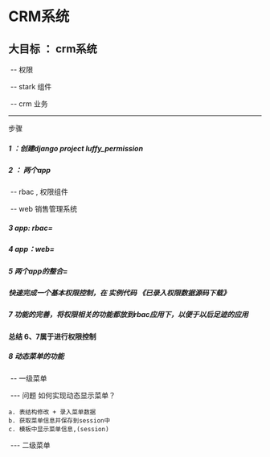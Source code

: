 # CRM系统

 ## 大目标 ： crm系统

​	-- 权限

​	-- stark 组件

​	--  crm 业务

---

步骤

##### 1 ：创建django project luffy_permission

##### 2 ： 两个app

​        -- rbac  , 权限组件

​        -- web   销售管理系统

##### 3 app: rbac=

##### 4 app：web=

##### 5 两个app的整合=

##### 快速完成一个基本权限控制，在 实例代码 《已录入权限数据源码下载》

##### 7 功能的完善，将权限相关的功能都放到rbac应用下，以便于以后足迹的应用

#### 总结 6、7属于进行权限控制

##### 8 动态菜单的功能

​	-- 一级菜单

​	    --- 问题 如何实现动态显示菜单？

```
a. 表结构修改 + 录入菜单数据
b. 获取菜单信息并保存到session中
c. 模板中显示菜单信息,(session)
```









​    --- 二级菜单







